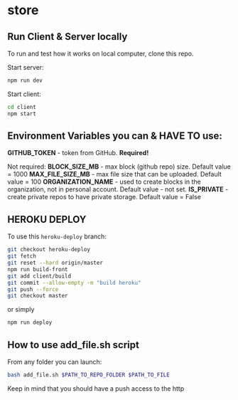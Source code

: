 # store

## Run Client & Server locally

To run and test how it works on local computer, clone this repo.

Start server:
```bash
npm run dev
```

Start client:
```bash
cd client
npm start
```

## Environment Variables you can & HAVE TO use:

**GITHUB_TOKEN** - token from GitHub. **Required!**

Not required:
**BLOCK_SIZE_MB** - max block (github repo) size. Default value = 1000
**MAX_FILE_SIZE_MB** - max file size that can be uploaded. Default value = 100
**ORGANIZATION_NAME** - used to create blocks in the organization, not in personal account. Default value - not set.
**IS_PRIVATE** - create private repos to have private storage. Default value = False

## HEROKU DEPLOY

To use this `heroku-deploy` branch:

```bash
git checkout heroku-deploy
git fetch
git reset --hard origin/master
npm run build-front
git add client/build
git commit --allow-empty -m "build heroku"
git push --force
git checkout master
```

or simply

```bash
npm run deploy
```

## How to use add_file.sh script

From any folder you can launch:

``` bash
bash add_file.sh $PATH_TO_REPO_FOLDER $PATH_TO_FILE
```

Keep in mind that you should have a push access to the http
